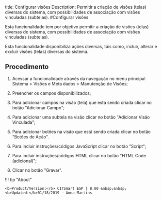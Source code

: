 title: Configurar visões
Description: Permitir a criação de visões (telas) diversas do sistema, com possibilidades de associação com visões vinculadas (subtelas).
#Configurar visões

Esta funcionalidade tem por objetivo permitir a criação de visões (telas)
diversas do sistema, com possibilidades de associação com visões vinculadas
(subtelas).

Esta funcionalidade disponibiliza ações diversas, tais como, incluir, alterar e
excluir visões (telas) diversas do sistema.

Procedimento
----------------

1.  Acessar a funcionalidade através da navegação no menu principal Sistema \>
    Visões e Meta dados \> Manutenção de Visões;

2.  Preencher os campos disponibilizados;

3.  Para adicionar campos na visão (tela) que está sendo criada clicar no botão
    "Adicionar Campo";

4.  Para adicionar uma subtela na visão clicar no botão "Adicionar Visão
    Vinculada";

5.  Para adicionar botões na visão que está sendo criada clicar no botão "Botões
    de Ação".

6.  Para incluir instruções/códigos JavaScript clicar no botão "Script";

7.  Para incluir instruções/códigos HTML clicar no botão "HTML Code
    (adicional)";

8.  Clicar no botão "Gravar".


!!! tip "About"

    <b>Product/Version:</b> CITSmart ESP | 8.00 &nbsp;&nbsp;
    <b>Updated:</b>01/18/2019 – Anna Martins

